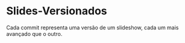 # Slides-Versionados
Cada commit representa uma versão de um slideshow, cada um mais avançado que o outro.
